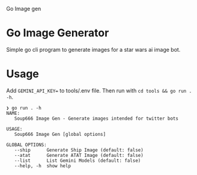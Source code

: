 Go Image gen

# Go Image Generator

Simple go cli program to generate images for a star wars ai image bot.

# Usage

Add `GEMINI_API_KEY=` to tools/.env file. Then run with `cd tools && go run . -h`.

```
❯ go run . -h
NAME:
   Soup666 Image Gen - Generate images intended for twitter bots

USAGE:
   Soup666 Image Gen [global options]

GLOBAL OPTIONS:
   --ship      Generate Ship Image (default: false)
   --atat      Generate ATAT Image (default: false)
   --list      List Gemini Models (default: false)
   --help, -h  show help
```
